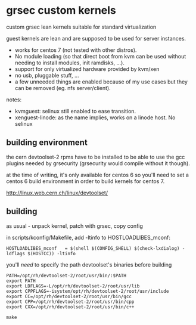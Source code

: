 grsec custom kernels
====================


custom grsec lean kernels suitable for standard virtualization 

guest kernels are lean and are supposed to be used for server instances.
- works for centos 7 (not tested with other distros).
- No module loading (so that direct boot from kvm can be used without needing to install modules, init ramdisks, ...).
- support for only virtualized hardware provided by kvm/xen
- no usb, pluggable stuff, ...
- a few unneeded things are enabled because of my use cases but they can be removed (eg. nfs server/client).

notes:
- kvmguest: selinux still enabled to ease transition.
- xenguest-linode: as the name implies, works on a linode host. No selinux


building environment
--------------------

the cern devtoolset-2 rpms have to be installed to be able to use the gcc plugins needed by grsecurity (grsecurity would compile without it though).

at the time of writing, it's only available for centos 6 so you'll need to set a centos 6 build environment in order to build kernels for centos 7.

http://linux.web.cern.ch/linux/devtoolset/


building
--------

as usual - unpack kernel, patch with grsec, copy config

in scripts/kconfig/Makefile, add -ltinfo to HOSTLOADLIBES_mconf:

	HOSTLOADLIBES_mconf   = $(shell $(CONFIG_SHELL) $(check-lxdialog) -ldflags $(HOSTCC)) -ltinfo

you'll _need_ to specify the path devtoolset's binaries before building

	PATH=/opt/rh/devtoolset-2/root/usr/bin/:$PATH
	export PATH
	export LDFLAGS=-L/opt/rh/devtoolset-2/root/usr/lib
	export CPPFLAGS=-isystem/opt/rh/devtoolset-2/root/usr/include
	export CC=/opt/rh/devtoolset-2/root/usr/bin/gcc
	export CPP=/opt/rh/devtoolset-2/root/usr/bin/cpp
	export CXX=/opt/rh/devtoolset-2/root/usr/bin/c++

	make

